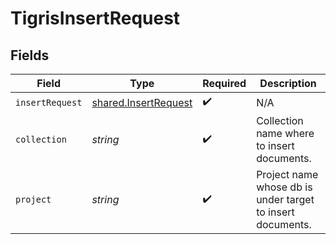 # TigrisInsertRequest


## Fields

| Field                                                        | Type                                                         | Required                                                     | Description                                                  |
| ------------------------------------------------------------ | ------------------------------------------------------------ | ------------------------------------------------------------ | ------------------------------------------------------------ |
| `insertRequest`                                              | [shared.InsertRequest](../../models/shared/insertrequest.md) | :heavy_check_mark:                                           | N/A                                                          |
| `collection`                                                 | *string*                                                     | :heavy_check_mark:                                           | Collection name where to insert documents.                   |
| `project`                                                    | *string*                                                     | :heavy_check_mark:                                           | Project name whose db is under target to insert documents.   |